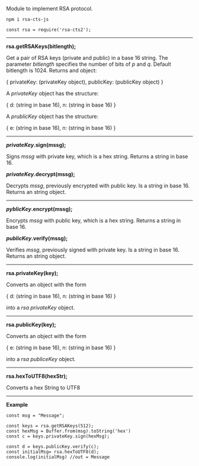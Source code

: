 Module to implement RSA protocol.



```
npm i rsa-cts-js
```


```
const rsa = require('rsa-cts2');
```

-----------------------------------

**rsa.getRSAKeys(bitlength);**

Get a pair of RSA keys (private and public) in a base 16 string. The parameter *bitlength* specifies the number of bits of *p* and *q*. Default bitlength is 1024. Returns and object:

{
    privateKey: (privateKey object),
    publicKey:  (publicKey object)
}

A *privateKey* object has the structure:

{
    d: (string in base 16),
    n: (string in base 16)
}

A *prublicKey* object has the structure:

{
    e: (string in base 16),
    n: (string in base 16)
}

-----------------------------------

**_privateKey_.sign(mssg);**

Signs *mssg* with private key, which is a hex string. Returns a string in base 16.

**_privateKey_.decrypt(mssg);**

Decrypts *mssg*, previously encrypted with public key. Is a string in base 16. Returns an string object.

-----------------------------------

**_pyblicKey_.encrypt(mssg);**

Encrypts *mssg* with public key, which is a hex string. Returns a string in base 16.

**_publicKey_.verify(mssg);**

Verifies *mssg*, previously signed with private key. Is a string in base 16. Returns an string object.

-----------------------------------

**rsa.privateKey(key);**

Converts an object with the form

{
    d: (string in base 16),
    n: (string in base 16)
}

into a *rsa privateKey* object.

-----------------------------------

**rsa.publicKey(key);**

Converts an object with the form

{
    e: (string in base 16),
    n: (string in base 16)
}

into a *rsa publiceKey* object.

-----------------------------------

**rsa.hexToUTF8(hexStr);**

Converts a hex String to UTF8

-----------------------------------

**Example**

```
const msg = "Message";

const keys = rsa.getRSAKeys(512);
const hexMsg = Buffer.from(msg).toString('hex')
const c = keys.privateKey.sign(hexMsg);

const d = keys.publicKey.verify(c);
const initialMsg= rsa.hexToUTF8(d);
console.log(initialMsg) //out = Message
```
